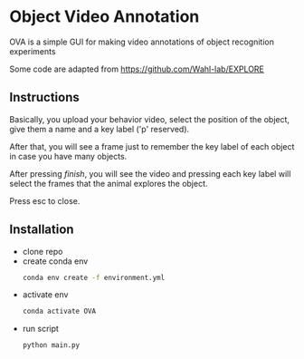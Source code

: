 # Object Video Annotation
OVA is a simple GUI for making video annotations of object recognition experiments

Some code are adapted from https://github.com/Wahl-lab/EXPLORE

## Instructions 

Basically, you upload your behavior video, select the position of the object, give them a name and a key label ('p' reserved).

After that, you will see a frame just to remember the key label of each object in case you have many objects.

After pressing _finish_, you will see the video and pressing each key label will select the frames that the animal explores the object.

Press esc to close.

## Installation
- clone repo
- create conda env
  ```sh
  conda env create -f environment.yml
  ```
- activate env
  ```sh
  conda activate OVA
  ```
- run script
  ```sh
  python main.py
  ```